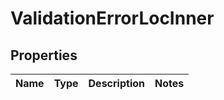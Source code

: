 # ValidationErrorLocInner

## Properties

| Name | Type | Description | Notes |
|------|------|-------------|-------|



